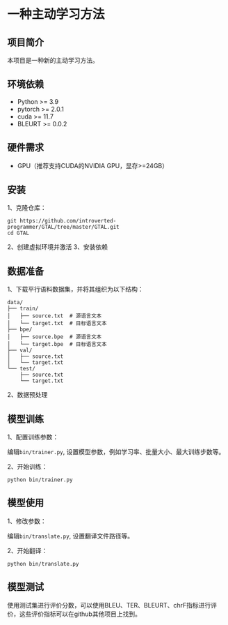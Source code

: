 # 一种主动学习方法

## 项目简介
本项目是一种新的主动学习方法。

## 环境依赖
- Python >= 3.9
- pytorch >= 2.0.1
- cuda >= 11.7
- BLEURT >= 0.0.2

## 硬件需求
- GPU（推荐支持CUDA的NVIDIA GPU，显存>=24GB）

## 安装
1、克隆仓库：
```
git https://github.com/introverted-programmer/GTAL/tree/master/GTAL.git
cd GTAL
```
2、创建虚拟环境并激活
3、安装依赖

## 数据准备
1、下载平行语料数据集，并将其组织为以下结构：
```
data/
├── train/
│   ├── source.txt  # 源语言文本
│   └── target.txt  # 目标语言文本
├── bpe/
│   ├── source.bpe  # 源语言文本
│   └── target.bpe  # 目标语言文本
├── val/
│   ├── source.txt
│   └── target.txt
└── test/
    ├── source.txt
    └── target.txt
```

2、数据预处理

## 模型训练
1、配置训练参数：

  编辑```bin/trainer.py```, 设置模型参数，例如学习率、批量大小、最大训练步数等。

2、开始训练：
```
python bin/trainer.py
```

## 模型使用
1、修改参数：

  编辑```bin/translate.py```, 设置翻译文件路径等。
  
2、开始翻译：
```
python bin/translate.py
```

## 模型测试

使用测试集进行评价分数，可以使用BLEU、TER、BLEURT、chrF指标进行评价，这些评价指标可以在github其他项目上找到。



